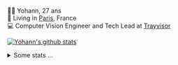 <p>
  👨🏻 <bold>Yohann</bold>, 27 ans<br/>
  💼 Living in <a href="https://www.google.com/maps?q=paris">Paris</a>, France<br/>
  💻 Computer Vision Engineer and Tech Lead at <a href="https://trayvisor.com/">Trayvisor</a><br/>
</p>

<a href="https://github.com/anuraghazra/github-readme-stats"><img align="center" src="https://github-readme-stats-go94hl40s-yohann84l.vercel.app//api?username=yohann84L&show_icons=true&include_all_commits=true" alt="Yohann's github stats" /> </a>


<details>
  <summary>Some stats ...</summary><br/>
  

<!--START_SECTION:waka-->
![Code Time](http://img.shields.io/badge/Code%20Time-947%20hrs%2054%20mins-blue)

![Profile Views](http://img.shields.io/badge/Profile%20Views-0-blue)

**🐱 My GitHub Data** 

> 📦 440.7 kB Used in GitHub's Storage 
 > 
> 🏆 907 Contributions in the Year 2023
 > 
> 🚫 Not Opted to Hire
 > 
> 📜 24 Public Repositories 
 > 
> 🔑 21 Private Repositories 
 > 
**I'm an Early 🐤** 

```text
🌞 Morning                12908 commits       ████████░░░░░░░░░░░░░░░░░   31.12 % 
🌆 Daytime                23571 commits       ██████████████░░░░░░░░░░░   56.83 % 
🌃 Evening                4830 commits        ███░░░░░░░░░░░░░░░░░░░░░░   11.64 % 
🌙 Night                  169 commits         ░░░░░░░░░░░░░░░░░░░░░░░░░   00.41 % 
```
📅 **I'm Most Productive on Wednesday** 

```text
Monday                   7751 commits        █████░░░░░░░░░░░░░░░░░░░░   18.69 % 
Tuesday                  7597 commits        █████░░░░░░░░░░░░░░░░░░░░   18.32 % 
Wednesday                9299 commits        ██████░░░░░░░░░░░░░░░░░░░   22.42 % 
Thursday                 8688 commits        █████░░░░░░░░░░░░░░░░░░░░   20.95 % 
Friday                   7566 commits        █████░░░░░░░░░░░░░░░░░░░░   18.24 % 
Saturday                 187 commits         ░░░░░░░░░░░░░░░░░░░░░░░░░   00.45 % 
Sunday                   390 commits         ░░░░░░░░░░░░░░░░░░░░░░░░░   00.94 % 
```


📊 **This Week I Spent My Time On** 

```text
🕑︎ Time Zone: Europe/Paris

💬 Programming Languages: 
Python                   8 hrs 59 mins       ██████████████████░░░░░░░   70.81 % 
YAML                     1 hr 27 mins        ███░░░░░░░░░░░░░░░░░░░░░░   11.47 % 
JavaScript               39 mins             █░░░░░░░░░░░░░░░░░░░░░░░░   05.12 % 
SQL                      32 mins             █░░░░░░░░░░░░░░░░░░░░░░░░   04.32 % 
Text                     23 mins             █░░░░░░░░░░░░░░░░░░░░░░░░   03.02 % 

🔥 Editors: 
PyCharm                  11 hrs 32 mins      ███████████████████████░░   90.81 % 
WebStorm                 39 mins             █░░░░░░░░░░░░░░░░░░░░░░░░   05.17 % 
VS Code                  30 mins             █░░░░░░░░░░░░░░░░░░░░░░░░   04.02 % 

💻 Operating System: 
Mac                      12 hrs 42 mins      █████████████████████████   100.00 % 
```

**I Mostly Code in Python** 

```text
Python                   22 repos            █████████████░░░░░░░░░░░░   52.38 % 
Jupyter Notebook         5 repos             ███░░░░░░░░░░░░░░░░░░░░░░   11.90 % 
JavaScript               3 repos             ██░░░░░░░░░░░░░░░░░░░░░░░   07.14 % 
HTML                     2 repos             █░░░░░░░░░░░░░░░░░░░░░░░░   04.76 % 
Shell                    1 repo              █░░░░░░░░░░░░░░░░░░░░░░░░   02.38 % 
```




 Last Updated on 25/12/2023 00:30:01 UTC
<!--END_SECTION:waka-->
